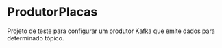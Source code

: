 # ProdutorPlacas
Projeto de teste para configurar um produtor Kafka que emite dados para determinado tópico.

